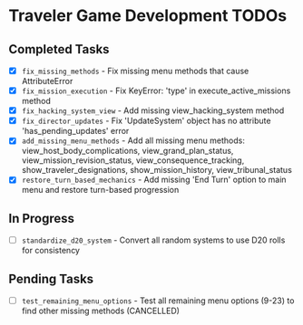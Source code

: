 # Traveler Game Development TODOs

## Completed Tasks
- [x] `fix_missing_methods` - Fix missing menu methods that cause AttributeError
- [x] `fix_mission_execution` - Fix KeyError: 'type' in execute_active_missions method  
- [x] `fix_hacking_system_view` - Add missing view_hacking_system method
- [x] `fix_director_updates` - Fix 'UpdateSystem' object has no attribute 'has_pending_updates' error
- [x] `add_missing_menu_methods` - Add all missing menu methods: view_host_body_complications, view_grand_plan_status, view_mission_revision_status, view_consequence_tracking, show_traveler_designations, show_mission_history, view_tribunal_status
- [x] `restore_turn_based_mechanics` - Add missing 'End Turn' option to main menu and restore turn-based progression

## In Progress
- [ ] `standardize_d20_system` - Convert all random systems to use D20 rolls for consistency

## Pending Tasks
- [ ] `test_remaining_menu_options` - Test all remaining menu options (9-23) to find other missing methods (CANCELLED)
